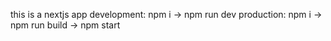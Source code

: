 this is a nextjs app
development: npm i -> npm run dev 
production: npm i -> npm run build -> npm start
